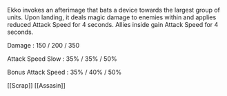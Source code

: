 Ekko invokes an afterimage that bats a device towards the largest group of units. Upon landing, it deals magic damage to enemies within and applies reduced Attack Speed for 4 seconds. Allies inside gain Attack Speed for 4 seconds.

Damage : 150 / 200 / 350

Attack Speed Slow : 35% / 35% / 50%

Bonus Attack Speed : 35% / 40% / 50%

[[Scrap]]
[[Assasin]]

